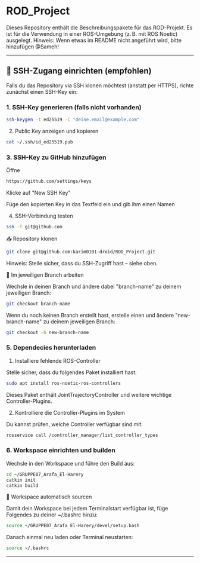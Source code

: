 # ROD_Project

Dieses Repository enthält die Beschreibungspakete für das ROD-Projekt. Es ist für die Verwendung in einer ROS-Umgebung (z. B. mit ROS Noetic) ausgelegt.
Hinweis: Wenn etwas im README nicht angeführt wird, bitte hinzufügen @Sameh!

---

## 🔑 SSH-Zugang einrichten (empfohlen)

Falls du das Repository via SSH klonen möchtest (anstatt per HTTPS), richte zunächst einen SSH-Key ein:

### 1. SSH-Key generieren (falls nicht vorhanden)

```bash
ssh-keygen -t ed25519 -C "deine.email@example.com"
```

2. Public Key anzeigen und kopieren

```bash
cat ~/.ssh/id_ed25519.pub
```
### 3. SSH-Key zu GitHub hinzufügen

  Öffne 
  ```bash 
  https://github.com/settings/keys
  ```

  Klicke auf "New SSH Key"

  Füge den kopierten Key in das Textfeld ein und gib ihm einen Namen

4. SSH-Verbindung testen

```bash
ssh -T git@github.com
```
📥 Repository klonen

```bash
git clone git@github.com:karim0101-droid/ROD_Project.git
```
  Hinweis: Stelle sicher, dass du SSH-Zugriff hast – siehe oben.


🌿 Im jeweiligen Branch arbeiten

Wechsle in deinen Branch und ändere dabei "branch-name" zu deinem jeweiligen Branch:
```bash
git checkout branch-name
```
Wenn du noch keinen Branch erstellt hast, erstelle einen und ändere "new-branch-name" zu deinem jeweiligen Branch:
```bash
git checkout -b new-branch-name
```

### 5. Dependecies herunterladen

1. Installiere fehlende ROS-Controller

Stelle sicher, dass du folgendes Paket installiert hast:
```bash
sudo apt install ros-noetic-ros-controllers
```

Dieses Paket enthält JointTrajectoryController und weitere wichtige Controller-Plugins.

2. Kontrolliere die Controller-Plugins im System

Du kannst prüfen, welche Controller verfügbar sind mit:
```bash
rosservice call /controller_manager/list_controller_types
```

### 6. Workspace einrichten und builden


Wechsle in den Workspace und führe den Build aus:
```bash
cd ~/GRUPPE07_Arafa_El-Harery
catkin init
catkin build
```


📡 Workspace automatisch sourcen

Damit dein Workspace bei jedem Terminalstart verfügbar ist, füge Folgendes zu deiner ~/.bashrc hinzu:
```bash
source ~/GRUPPE07_Arafa_El-Harery/devel/setup.bash
```
Danach einmal neu laden oder Terminal neustarten:
```bash
source ~/.bashrc
```

---
